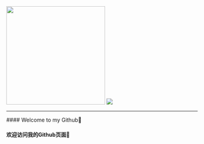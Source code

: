 <div><img src="img/Logo.png" width="260px" alt="">
<a href="https://github.com/L-time/" target="_blank"><img src="https://github-readme-stats.vercel.app/api?username=L-time&show_icons=true&theme=blueberry" ></a>
</div>
<hr>
#### Welcome to my Github🎉

#### 欢迎访问我的Github页面🎉

